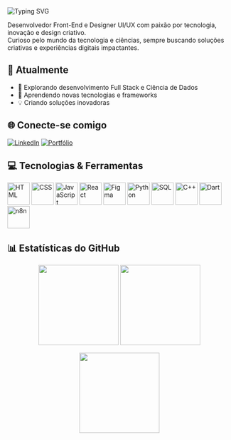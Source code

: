 <img src="https://readme-typing-svg.herokuapp.com?font=Fira+Code&pause=1000&color=green&width=435&lines=Olá,+meu+nome+é+Mateus!" alt="Typing SVG" />

Desenvolvedor Front-End e Designer UI/UX com paixão por tecnologia, inovação e design criativo.  
Curioso pelo mundo da tecnologia e ciências, sempre buscando soluções criativas e experiências digitais impactantes.

## 🎯 Atualmente
- 🔭 Explorando desenvolvimento Full Stack e Ciência de Dados
- 🌱 Aprendendo novas tecnologias e frameworks
- 💡 Criando soluções inovadoras

## 🌐 Conecte-se comigo
[![LinkedIn](https://img.shields.io/badge/LinkedIn-0077B5?style=for-the-badge&logo=linkedin&logoColor=white)](https://linkedin.com/in/seu-perfil)
[![Portfólio](https://img.shields.io/badge/Portfolio-000000?style=for-the-badge&logo=github&logoColor=white)](https://seu-portfolio.com)

## 💻 Tecnologias & Ferramentas
<p align="left">
  <img src="https://cdn.jsdelivr.net/gh/devicons/devicon/icons/html5/html5-original.svg" alt="HTML" width="50"/> 
  <img src="https://cdn.jsdelivr.net/gh/devicons/devicon/icons/css3/css3-original.svg" alt="CSS" width="50"/> 
  <img src="https://cdn.jsdelivr.net/gh/devicons/devicon/icons/javascript/javascript-original.svg" alt="JavaScript" width="50"/> 
  <img src="https://cdn.jsdelivr.net/gh/devicons/devicon/icons/react/react-original.svg" alt="React" width="50"/> 
  <img src="https://cdn.jsdelivr.net/gh/devicons/devicon/icons/figma/figma-original.svg" alt="Figma" width="50"/> 
  <img src="https://cdn.jsdelivr.net/gh/devicons/devicon/icons/python/python-original.svg" alt="Python" width="50"/> 
  <img src="https://cdn.jsdelivr.net/gh/devicons/devicon/icons/mysql/mysql-original.svg" alt="SQL" width="50"/> 
  <img src="https://cdn.jsdelivr.net/gh/devicons/devicon/icons/cplusplus/cplusplus-original.svg" alt="C++" width="50"/> 
  <img src="https://cdn.jsdelivr.net/gh/devicons/devicon/icons/dart/dart-original.svg" alt="Dart" width="50"/> 
  <img src="https://cdn.jsdelivr.net/gh/devicons/devicon/icons/n8n/n8n-original.svg" alt="n8n" width="50"/>
</p>

## 📊 Estatísticas do GitHub
<p align="center">
  <img height="180em" src="https://github-readme-stats.vercel.app/api?username=mteuslima&show_icons=true&theme=tokyonight&count_private=true" /> 
  <img height="180em" src="https://github-readme-stats.vercel.app/api/top-langs/?username=mteuslima&layout=compact&langs_count=7&theme=tokyonight" />
</p>

<p align="center">
  <img height="180em" src="https://github-readme-streak-stats.herokuapp.com/?user=mteuslima&theme=tokyonight" />
</p>
